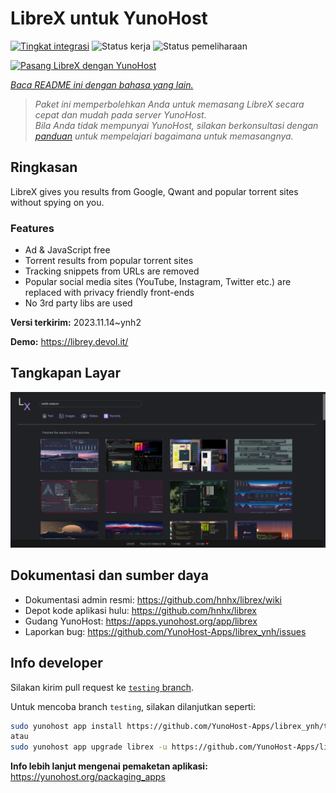 <!--
N.B.: README ini dibuat secara otomatis oleh <https://github.com/YunoHost/apps/tree/master/tools/readme_generator>
Ini TIDAK boleh diedit dengan tangan.
-->

# LibreX untuk YunoHost

[![Tingkat integrasi](https://apps.yunohost.org/badge/integration/librex)](https://ci-apps.yunohost.org/ci/apps/librex/)
![Status kerja](https://apps.yunohost.org/badge/state/librex)
![Status pemeliharaan](https://apps.yunohost.org/badge/maintained/librex)

[![Pasang LibreX dengan YunoHost](https://install-app.yunohost.org/install-with-yunohost.svg)](https://install-app.yunohost.org/?app=librex)

*[Baca README ini dengan bahasa yang lain.](./ALL_README.md)*

> *Paket ini memperbolehkan Anda untuk memasang LibreX secara cepat dan mudah pada server YunoHost.*  
> *Bila Anda tidak mempunyai YunoHost, silakan berkonsultasi dengan [panduan](https://yunohost.org/install) untuk mempelajari bagaimana untuk memasangnya.*

## Ringkasan

LibreX gives you results from Google, Qwant and popular torrent sites without spying on you. 

### Features

- Ad & JavaScript free
- Torrent results from popular torrent sites
- Tracking snippets from URLs are removed
- Popular social media sites (YouTube, Instagram, Twitter etc.) are replaced with privacy friendly front-ends
- No 3rd party libs are used


**Versi terkirim:** 2023.11.14~ynh2

**Demo:** <https://librey.devol.it/>

## Tangkapan Layar

![Tangkapan Layar pada LibreX](./doc/screenshots/screenshot.png)

## Dokumentasi dan sumber daya

- Dokumentasi admin resmi: <https://github.com/hnhx/librex/wiki>
- Depot kode aplikasi hulu: <https://github.com/hnhx/librex>
- Gudang YunoHost: <https://apps.yunohost.org/app/librex>
- Laporkan bug: <https://github.com/YunoHost-Apps/librex_ynh/issues>

## Info developer

Silakan kirim pull request ke [`testing` branch](https://github.com/YunoHost-Apps/librex_ynh/tree/testing).

Untuk mencoba branch `testing`, silakan dilanjutkan seperti:

```bash
sudo yunohost app install https://github.com/YunoHost-Apps/librex_ynh/tree/testing --debug
atau
sudo yunohost app upgrade librex -u https://github.com/YunoHost-Apps/librex_ynh/tree/testing --debug
```

**Info lebih lanjut mengenai pemaketan aplikasi:** <https://yunohost.org/packaging_apps>

